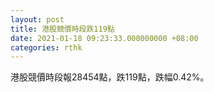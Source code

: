 ```yaml
---
layout: post
title: 港股競價時段跌119點
date: 2021-01-18 09:23:33.000000000 +08:00
categories: rthk
---
```


港股競價時段報28454點，跌119點，跌幅0.42%。

